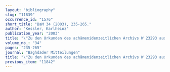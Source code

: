 ```yaml
---
layout: "bibliography"
slug: "11839"
occurrence_id: "1576"
short_title: "BaM 34 (2003), 235-265."
author: "Kessler, Karlheinz"
publication_year: "2003"
title: "\"Zu den Urkunden des achämenidenzeitlichen Archivs W 23293 aus U 18\"."
volume_no_: "34"
pages: "235-265"
journal: "Baghdader Mitteilungen"
title: "\"Zu den Urkunden des achämenidenzeitlichen Archivs W 23293 aus U 18\"."
previous_item: "11842"
---
```

